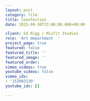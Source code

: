 ```yaml
---
layout: post
category: film
title: Connfection
date: 2015-09-30T23:00:00.000+00:00

client: Ed Rigg / Misfit Studios
role: 'Art department  '
project_page: true
featured: false
featured_title: ''
featured_image: ''
featured_order: 
vimeo_videos: true
youtube_videos: false
vimeo_ids:
- '153903139'
youtube_ids: []

---
```

